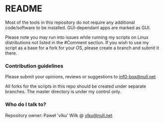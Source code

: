 # README #

Most of the tools in this repository do not require any additional code/software to be installed. GUI-dependant apps are marked as GUI.

Please note you may run into issues while running my scripts on Linux distributions not listed in the #Comment section. If you wish to use my script as a base for a fork for your OS, please create a branch and submit it there.

### Contribution guidelines ###

Please submit your opinions, reviews or suggestions to inf0-box@null.net

All forks for the scripts in this repo should be created under separate branches. The master directory is under my control only.

### Who do I talk to? ###

Repository owner: Paweł 'vlku' Wilk @ vlku@null.net